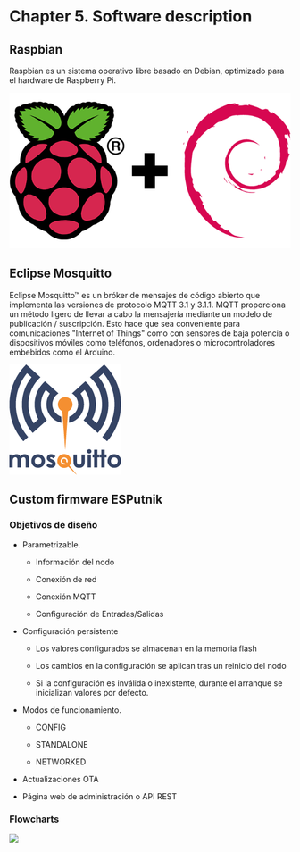 # Chapter 5. Software description

## Raspbian

Raspbian es un sistema operativo libre basado en Debian, optimizado para el hardware de Raspberry Pi.

![](media/raspbian.png)

## Eclipse Mosquitto

Eclipse Mosquitto™ es un bróker de mensajes de código abierto que implementa las versiones de protocolo MQTT 3.1 y 3.1.1. MQTT proporciona un método ligero de llevar a cabo la mensajería mediante un modelo de publicación / suscripción. Esto hace que sea conveniente para comunicaciones "Internet of Things" como con sensores de baja potencia o dispositivos móviles como teléfonos, ordenadores o microcontroladores embebidos como el Arduino.

![](media/mosquitto.png)

## Custom firmware ESPutnik

### Objetivos de diseño

-   Parametrizable.

    -   Información del nodo

    -   Conexión de red

    -   Conexión MQTT

    -   Configuración de Entradas/Salidas

-   Configuración persistente

    -   Los valores configurados se almacenan en la memoria flash

    -   Los cambios en la configuración se aplican tras un reinicio del nodo

    -   Si la configuración es inválida o inexistente, durante el arranque se inicializan valores por defecto.

-   Modos de funcionamiento.

    -   CONFIG

    -   STANDALONE

    -   NETWORKED

-   Actualizaciones OTA

-   Página web de administración o API REST

### Flowcharts

![](media/image8.png)
